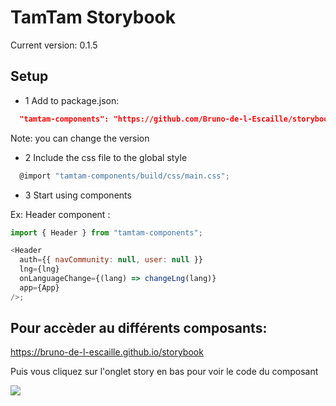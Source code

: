 # TamTam Storybook

Current version: 0.1.5

## Setup

- 1 Add to package.json:

```json
  "tamtam-components": "https://github.com/Bruno-de-l-Escaille/storybook.git#v0.1.0"
```

Note: you can change the version

- 2 Include the css file to the global style

```js
  @import "tamtam-components/build/css/main.css";
```

- 3 Start using components

Ex: Header component :

```js
import { Header } from "tamtam-components";

<Header
  auth={{ navCommunity: null, user: null }}
  lng={lng}
  onLanguageChange={(lang) => changeLng(lang)}
  app={App}
/>;
```

## Pour accèder au différents composants:

https://bruno-de-l-escaille.github.io/storybook

Puis vous cliquez sur l'onglet story en bas pour voir le code du composant

![](https://tamtam.s3.eu-west-1.amazonaws.com/cdn/img/wiki/storybook.png)
